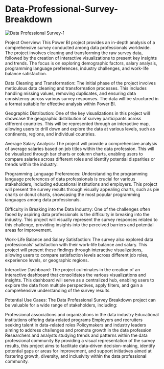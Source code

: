 # Data-Professional-Survey-Breakdown
![Data Professional Survey-1](https://github.com/duygunshot/Data-Professional-Survey-Breakdown/assets/60246562/4269ce5c-0b0f-4c57-aebb-8874af66ac90)

Project Overview:
This Power BI project provides an in-depth analysis of a comprehensive survey conducted among data professionals worldwide. The project involves cleaning and transforming the raw survey data, followed by the creation of interactive visualizations to present key insights and trends. The focus is on exploring demographic factors, salary analysis, programming language preferences, industry challenges, and work-life balance satisfaction.

Data Cleaning and Transformation:
The initial phase of the project involves meticulous data cleaning and transformation processes. This includes handling missing values, removing duplicates, and ensuring data consistency across various survey responses. The data will be structured in a format suitable for effective analysis within Power BI.

Geographic Distribution:
One of the key visualizations in this project will showcase the geographic distribution of survey participants across different countries. This will be represented through an interactive map, allowing users to drill down and explore the data at various levels, such as continents, regions, and individual countries.

Average Salary Analysis:
The project will provide a comprehensive analysis of average salaries based on job titles within the data profession. This will be visualized through bar charts or column charts, enabling users to compare salaries across different roles and identify potential disparities or trends within the industry.

Programming Language Preferences:
Understanding the programming language preferences of data professionals is crucial for various stakeholders, including educational institutions and employers. This project will present the survey results through visually appealing charts, such as pie charts or donut charts, showcasing the most popular programming languages among data professionals.

Difficulty in Breaking into the Data Industry:
One of the challenges often faced by aspiring data professionals is the difficulty in breaking into the industry. This project will visually represent the survey responses related to this challenge, providing insights into the perceived barriers and potential areas for improvement.

Work-Life Balance and Salary Satisfaction:
The survey also explored data professionals' satisfaction with their work-life balance and salary. This project will present these findings through interactive visualizations, allowing users to compare satisfaction levels across different job roles, experience levels, or geographic regions.

Interactive Dashboard:
The project culminates in the creation of an interactive dashboard that consolidates the various visualizations and insights. This dashboard will serve as a centralized hub, enabling users to explore the data from multiple perspectives, apply filters, and gain a comprehensive understanding of the survey results.

Potential Use Cases:
The Data Professional Survey Breakdown project can be valuable for a wide range of stakeholders, including:

Professional associations and organizations in the data industry
Educational institutions offering data-related programs
Employers and recruiters seeking talent in data-related roles
Policymakers and industry leaders aiming to address challenges and promote growth in the data profession
Researchers and analysts studying trends and patterns within the data professional community
By providing a visual representation of the survey results, this project aims to facilitate data-driven decision-making, identify potential gaps or areas for improvement, and support initiatives aimed at fostering growth, diversity, and inclusivity within the data professional community.
